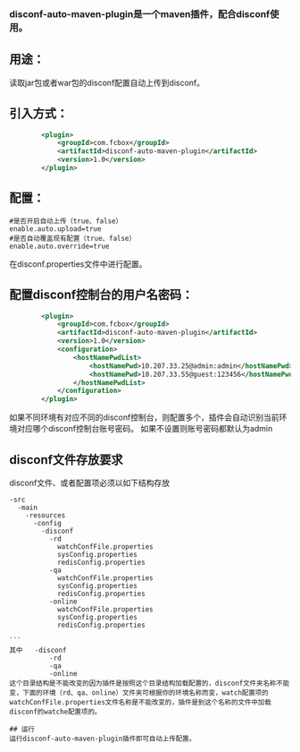 ### disconf-auto-maven-plugin是一个maven插件，配合disconf使用。

## 用途：
读取jar包或者war包的disconf配置自动上传到disconf。

## 引入方式：
```xml
        <plugin>
            <groupId>com.fcbox</groupId>
            <artifactId>disconf-auto-maven-plugin</artifactId>
            <version>1.0</version>
        </plugin>
```

## 配置：
```properties
#是否开启自动上传（true、false）
enable.auto.upload=true
#是否自动覆盖现有配置（true、false）
enable.auto.override=true
```

在disconf.properties文件中进行配置。

## 配置disconf控制台的用户名密码：
```xml
        <plugin>
            <groupId>com.fcbox</groupId>
            <artifactId>disconf-auto-maven-plugin</artifactId>
            <version>1.0</version>
            <configuration>
                <hostNamePwdList>
                    <hostNamePwd>10.207.33.25@admin:admin</hostNamePwd>
                    <hostNamePwd>10.207.33.55@guest:123456</hostNamePwd>
                </hostNamePwdList>
            </configuration>
        </plugin>
```

如果不同环境有对应不同的disconf控制台，则配置多个，插件会自动识别当前环境对应哪个disconf控制台账号密码。
如果不设置则账号密码都默认为admin

## disconf文件存放要求
disconf文件、或者配置项必须以如下结构存放

```
-src
  -main
    -resources
      -config
        -disconf
          -rd
            watchConfFile.properties
            sysConfig.properties
            redisConfig.properties
          -qa
            watchConfFile.properties
            sysConfig.properties
            redisConfig.properties
          -online
            watchConfFile.properties
            sysConfig.properties
            redisConfig.properties
            
```          
其中   -disconf
          -rd
          -qa
          -online
这个目录结构是不能改变的因为插件是按照这个目录结构加载配置的，disconf文件夹名称不能变，下面的环境（rd、qa、online）文件夹可根据你的环境名称而变，watch配置项的watchConfFile.properties文件名称是不能改变的，插件是到这个名称的文件中加载disconf的watche配置项的。 

## 运行
运行disconf-auto-maven-plugin插件即可自动上传配置。
